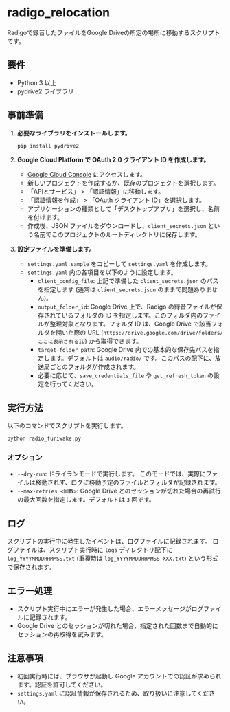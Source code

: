 # radigo_relocation

Radigoで録音したファイルをGoogle Driveの所定の場所に移動するスクリプトです。

## 要件

- Python 3 以上
- pydrive2 ライブラリ

## 事前準備

1.  **必要なライブラリをインストールします。**

    ```sh
    pip install pydrive2
    ```

2.  **Google Cloud Platform で OAuth 2.0 クライアント ID を作成します。**
    *   [Google Cloud Console](https://console.cloud.google.com/) にアクセスします。
    *   新しいプロジェクトを作成するか、既存のプロジェクトを選択します。
    *   「APIとサービス」 > 「認証情報」に移動します。
    *   「認証情報を作成」 > 「OAuth クライアント ID」を選択します。
    *   アプリケーションの種類として「デスクトップアプリ」を選択し、名前を付けます。
    *   作成後、JSON ファイルをダウンロードし、`client_secrets.json` という名前でこのプロジェクトのルートディレクトリに保存します。

3.  **設定ファイルを準備します。**
    *   `settings.yaml.sample` をコピーして `settings.yaml` を作成します。
    *   `settings.yaml` 内の各項目を以下のように設定します。
        *   `client_config_file`: 上記で準備した `client_secrets.json` のパスを指定します (通常は `client_secrets.json` のままで問題ありません)。
        *   `output_folder_id`: Google Drive 上で、Radigo の録音ファイルが保存されているフォルダの ID を指定します。このフォルダ内のファイルが整理対象となります。フォルダ ID は、Google Drive で該当フォルダを開いた際の URL (`https://drive.google.com/drive/folders/ここに表示されるID`) から取得できます。
        *   `target_folder_path`: Google Drive 内での基本的な保存先パスを指定します。デフォルトは `audio/radio/` です。このパスの配下に、放送局ごとのフォルダが作成されます。
        *   必要に応じて、`save_credentials_file` や `get_refresh_token` の設定を行ってください。

## 実行方法

以下のコマンドでスクリプトを実行します。

```sh
python radio_furiwake.py
```

### オプション

-   `--dry-run`: ドライランモードで実行します。
    このモードでは、実際にファイルは移動されず、ログに移動予定のファイルとフォルダが記録されます。
-   `--max-retries <回数>`: Google Drive とのセッションが切れた場合の再試行の最大回数を指定します。デフォルトは `3` 回です。

## ログ

スクリプトの実行中に発生したイベントは、ログファイルに記録されます。
ログファイルは、スクリプト実行時に `logs` ディレクトリ配下に `log_YYYYMMDDHHMMSS.txt` (重複時は `log_YYYYMMDDHHMMSS-XXX.txt`) という形式で保存されます。

## エラー処理

-   スクリプト実行中にエラーが発生した場合、エラーメッセージがログファイルに記録されます。
-   Google Drive とのセッションが切れた場合、指定された回数まで自動的にセッションの再取得を試みます。

## 注意事項

-   初回実行時には、ブラウザが起動し Google アカウントでの認証が求められます。認証を許可してください。
-   `settings.yaml` に認証情報が保存されるため、取り扱いに注意してください。
